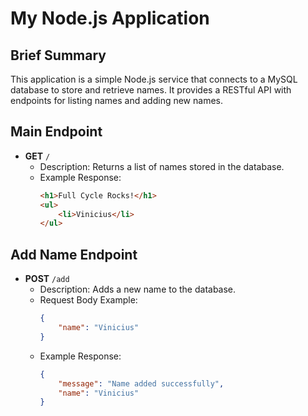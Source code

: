 # My Node.js Application

## Brief Summary
This application is a simple Node.js service that connects to a MySQL database to store and retrieve names. It provides a RESTful API with endpoints for listing names and adding new names.

## Main Endpoint
- **GET** `/`
  - Description: Returns a list of names stored in the database.
  - Example Response:
    ```html
    <h1>Full Cycle Rocks!</h1>
    <ul>
        <li>Vinicius</li>
    </ul>
    ```

## Add Name Endpoint
- **POST** `/add`
  - Description: Adds a new name to the database.
  - Request Body Example:
    ```json
    {
        "name": "Vinicius"
    }
    ```
  - Example Response:
    ```json
    {
        "message": "Name added successfully",
        "name": "Vinicius"
    }
    ```
